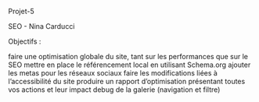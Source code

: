 Projet-5

SEO - Nina Carducci

Objectifs :

faire une optimisation globale du site, tant sur les performances que sur le SEO
mettre en place le référencement local en utilisant Schema.org
ajouter les metas pour les réseaux sociaux
faire les modifications liées à l’accessibilité du site
produire un rapport d’optimisation présentant toutes vos actions et leur impact
debug de la galerie (navigation et filtre)
